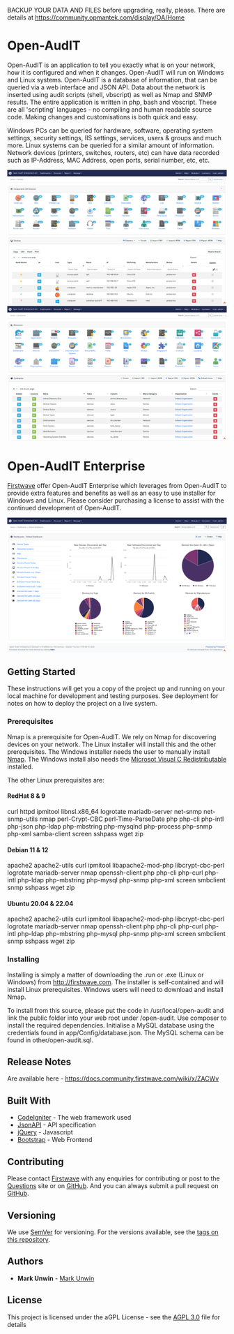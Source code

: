 BACKUP YOUR DATA AND FILES before upgrading, really, please.
There are details at https://community.opmantek.com/display/OA/Home

# Open-AudIT

Open-AudIT is an application to tell you exactly what is on your network, how it is configured and when it changes. Open-AudIT will run on Windows and Linux systems. Open-AudIT is a database of information, that can be queried via a web interface and JSON API. Data about the network is inserted using audit scripts (shell, vbscript) as well as Nmap and SNMP results. The entire application is written in php, bash and vbscript. These are all 'scripting' languages - no compiling and human readable source code. Making changes and customisations is both quick and easy.

Windows PCs can be queried for hardware, software, operating system settings, security settings, IIS settings, services, users & groups and much more. Linux systems can be queried for a similar amount of information. Network devices (printers, switches, routers, etc) can have data recorded such as IP-Address, MAC Address, open ports, serial number, etc, etc.

![Devices](https://github.com/Opmantek/open-audit/raw/master/public/images/devices.png)<br>
![Summaries](https://github.com/Opmantek/open-audit/raw/master/public/images/summaries.png)<br>

# Open-AudIT Enterprise

[Firstwave](https://www.firstwave.com) offer Open-AudIT Enterprise which leverages from Open-AudIT to provide extra features and benefits as well as an easy to use installer for Windows and Linux. Please consider purchasing a license to assist with the continued development of Open-AudIT.

![Home](https://github.com/Opmantek/open-audit/raw/master/public/images/dashboards.png)<br>



## Getting Started

These instructions will get you a copy of the project up and running on your local machine for development and testing purposes. See deployment for notes on how to deploy the project on a live system.

### Prerequisites

Nmap is a prerequisite for Open-AudIT. We rely on Nmap for discovering devices on your network. The Linux installer will install this and the other prerequisites. The Windows installer needs the user to manually install [Nmap](https://www.nmap.org). The Windows install also needs the [Microsot Visual C Redistributable](https://support.microsoft.com/en-us/topic/the-latest-supported-visual-c-downloads-2647da03-1eea-4433-9aff-95f26a218cc0) installed.

The other Linux prerequisites are:

#### RedHat 8 & 9

curl httpd ipmitool libnsl.x86_64 logrotate mariadb-server net-snmp net-snmp-utils nmap perl-Crypt-CBC perl-Time-ParseDate php php-cli php-intl php-json php-ldap php-mbstring php-mysqlnd php-process php-snmp php-xml samba-client screen sshpass wget zip

#### Debian 11 & 12 

apache2 apache2-utils curl ipmitool libapache2-mod-php libcrypt-cbc-perl logrotate mariadb-server nmap openssh-client php php-cli php-curl php-intl php-ldap php-mbstring php-mysql php-snmp php-xml screen smbclient snmp sshpass wget zip 

#### Ubuntu 20.04 & 22.04

apache2 apache2-utils curl ipmitool libapache2-mod-php libcrypt-cbc-perl logrotate mariadb-server nmap openssh-client php php-cli php-curl php-intl php-ldap php-mbstring php-mysql php-snmp php-xml screen smbclient snmp sshpass wget zip

### Installing

Installing is simply a matter of downloading the .run or .exe (Linux or Windows) from http://firstwave.com. The installer is self-contained and will install Linux prerequisites. Windows users will need to download and install Nmap.

To install from this source, please put the code in /usr/local/open-audit and link the public folder into your web root under /open-audit. Use composer to install the required dependencies. Initialise a MySQL database using the credentials found in app/Config/database.json. The MySQL schema can be found in other/open-audit.sql.

## Release Notes
Are available here - https://docs.community.firstwave.com/wiki/x/ZACWv

## Built With

* [CodeIgniter](http://www.codeigniter.com/) - The web framework used
* [JsonAPI](http://jsonapi.org/) - API specification
* [jQuery](https://jquery.com/) - Javascript
* [Bootstrap](http://getbootstrap.com/) - Web Frontend

## Contributing

Please contact [Firstwave](https://www.firstwave.com) with any enquiries for contributing or post to the [Questions](https://docs.community.firstwave.com/wiki/display/OA/customcontent/list/ac%3Acom.atlassian.confluence.plugins.confluence-questions%3Aquestion?ac.com.atlassian.confluence.plugins.confluence-questions.path=/questions-bootstrap) site or on [GitHub](https://github.com/Opmantek/open-audit/issues). And you can always submit a pull request on [GitHub](https://github.com/Opmantek/open-audit).

## Versioning

We use [SemVer](http://semver.org/) for versioning. For the versions available, see the [tags on this repository](https://github.com/Opmantek/open-audit/releases). 

## Authors

* **Mark Unwin** - [Mark Unwin](https://github.com/mark-unwin)

## License

This project is licensed under the aGPL License - see the [AGPL 3.0](agpl-3.0.txt) file for details
